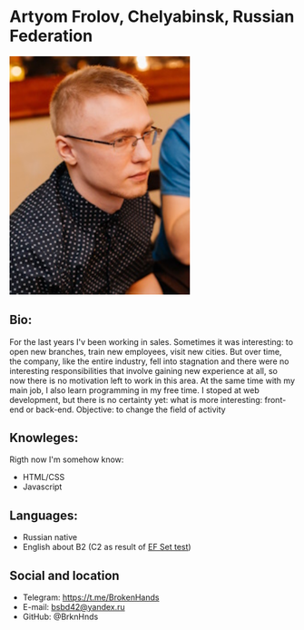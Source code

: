 # Artyom Frolov, Chelyabinsk, Russian Federation
<!-- ![](./photo.jpg) -->
<!-- <div id = style="text-align: right">
<img src="./photo.jpg" alt="drawing" width="200"/>
</div> -->

<div>
    <img src="./photo200px.jpg" alt="photo" width="318" /> 
</div>

## Bio:
For the last years I'v been working in sales. Sometimes it was interesting: to open new branches, train new employees, visit new cities. But over time, the company, like the entire industry, fell into stagnation and there were no interesting responsibilities that involve gaining new experience at all, so now there is no motivation left to work in this area.
At the same time with my main job, I also learn programming in my free time. I stoped at web development, but there is no certainty yet: what is more interesting: front-end or back-end.
Objective: to change the field of activity

## Knowleges:
Rigth now I'm somehow know:
*   HTML/CSS
*   Javascript 

## Languages:
*   Russian native
*   English about B2 (C2 as result of [EF Set test](EFSET.org))

## Social and location
*   Telegram: https://t.me/BrokenHands
*   E-mail: bsbd42@yandex.ru
*   GitHub: @BrknHnds
